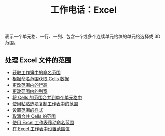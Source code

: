 ﻿---
title: 工作电话：Excel
second_title: Aspose.Cells Cloud Documen
linktitle: 响了
type: docs
url: /zh/ranges/
aliases: [/working-with-ranges/]
keywords: Working with ranges on an Excel fil
description: 如何使用 Aspose.Cells Cloud REST API 处理 Excel 文件的范围。SDK 支持多种开发语言，包括 Android、C#、Go、Java、NodeJS、Perl、PHP、Python、Ruby 和 Swift。
weight: 100
kwords: Excel、Office 云、REST API、电子表格、PDF、CSV、Json、Markdown、处理 Excel 文件上的范围
---
表示一个单元格、一行、一列、包含一个或多个连续单元格块的单元格选择或 3D 范围。

## 处理 Excel 文件的范围

- [获取工作簿中的命名范围](/cells/zh/get-named-ranges-inside-the-workbook/)
- [根据命名范围获取 Cells 数据](/cells/zh/get-cells-data-based-on-named-range/)
- [更改范围内的行高](/cells/zh/cells/change-heights-of-rows-inside-the-range/)
- [更改范围内的列宽](/cells/zh/change-widths-of-columns-inside-the-range/)
- [将 Cells 的范围合并到单个单元格中](/cells/zh/combines-a-range-of-cells-into-a-single-cell/)
- [使用粘贴选项复制工作表中的范围](/cells/zh/copy-range-in-a-worksheet-with-paste-options/)
- [设置范围的样式](/cells/zh/set-the-style-of-the-range/)
- [取消合并 Cells 的范围](/cells/zh/unmerge-merged-cells-of-the-range/)
- [使用 Excel 工作表移动命名范围](/cells/zh/move-a-named-ranged-with-a-excel-worksheet/)
- [在 Excel 工作表中设置范围值](/cells/zh/ranges/set-value/)
